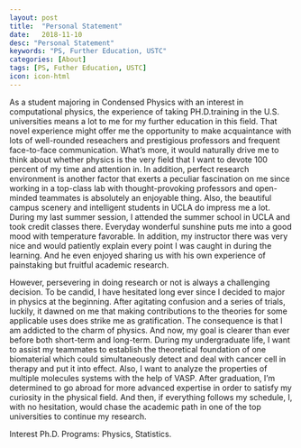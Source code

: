 ```yaml
---
layout: post
title:  "Personal Statement"
date:   2018-11-10
desc: "Personal Statement"
keywords: "PS, Further Education, USTC"
categories: [About]
tags: [PS, Futher Education, USTC]
icon: icon-html
---
```


As a student majoring in Condensed Physics with an interest in computational physics, the experience of taking PH.D.training in the U.S. universities means a lot to me for my further education in this field. That novel experience might offer me the opportunity to make acquaintance with lots of well-rounded reseachers and prestigious professors and frequent face-to-face communication. What’s more, it would naturally drive me to think about whether physics is the very field that I want to devote 100 percent of my time and attention in. In addition, perfect research environment is another factor that exerts a peculiar fascination on me since working in a top-class lab with thought-provoking professors and open-minded teammates is absolutely an enjoyable thing. Also, the beautiful campus scenery and intelligent students in UCLA do impress me a lot. During my last summer session, I attended the summer school in UCLA and took credit classes there. Everyday wonderful sunshine puts me into a good mood with temperature favorable. In addition, my instructor there was very nice and would patiently explain every point I was caught in during the learning. And he even enjoyed sharing us with his own experience of painstaking but fruitful academic research.

However, persevering in doing research or not is always a challenging decision. To be candid, I have hesitated long ever since I decided to major in physics at the beginning. After agitating confusion and a series of trials, luckily, it dawned on me that making contributions to the theories for some applicable uses does strike me as gratification. The consequence is that I am addicted to the charm of physics. And now, my goal is clearer than ever before both short-term and long-term. During my undergraduate life, I want  to assist my teammates to establish the theoretical foundation of one biomaterial which could simultaneously detect and deal with cancer cell in therapy and put it into effect.  Also, I want to analyze the properties of multiple molecules systems with the help of VASP. After graduation, I’m determined to go abroad for more advanced expertise in order to satisfy my curiosity in the physical field. And then, if everything follows my schedule, I, with no hesitation, would  chase the academic path in one of the top universities to continue my research.

Interest Ph.D. Programs: Physics, Statistics.

